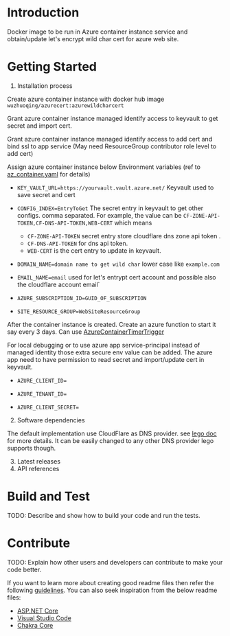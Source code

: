 # Introduction 
Docker image to be run in Azure container instance service and obtain/update let's encrypt wild char cert for azure web site.

# Getting Started

1.	Installation process

  Create azure container instance with docker hub image `wuzhuoqing/azurecert:azurewildcharcert`
  
  Grant azure container instance managed identify access to keyvault to get secret and import cert.
  
  Grant azure container instance managed identify access to add cert and bind ssl to app service (May need ResourceGroup contributor role level to add cert)
  
  Assign azure container instance below Environment variables (ref to [az_container.yaml](https://github.com/wuzhuoqing/azureappwildcharcert/blob/master/az_container.yaml) for details)

* `KEY_VAULT_URL=https://yourvault.vault.azure.net/` Keyvault used to save secret and cert

* `CONFIG_INDEX=EntryToGet` The secret entry in keyvault to get other configs. comma separated. For example, the value can be `CF-ZONE-API-TOKEN,CF-DNS-API-TOKEN,WEB-CERT` which means 
  * `CF-ZONE-API-TOKEN` secret entry store cloudflare dns zone api token .
  * `CF-DNS-API-TOKEN` for dns api token.
  * `WEB-CERT` is the cert entry to update in keyvault.

* `DOMAIN_NAME=domain name to get wild char` lower case like `example.com`

* `EMAIL_NAME=email` used for let's entrypt cert account and possible also the cloudflare account email`

* `AZURE_SUBSCRIPTION_ID=GUID_OF_SUBSCRIPTION`

* `SITE_RESOURCE_GROUP=WebSiteResourceGroup`

After the container instance is created. Create an azure function to start it say every 3 days. Can use [AzureContainerTimerTrigger](https://github.com/wuzhuoqing/AzureContainerTimerTrigger)

For local debugging or to use azure app service-principal instead of managed identity those extra secure env value can be added. The azure app need to have permission to read secret and import/update cert in keyvault.

* `AZURE_CLIENT_ID=`

* `AZURE_TENANT_ID=`

* `AZURE_CLIENT_SECRET=`

2.	Software dependencies

The default implementation use CloudFlare as DNS provider. see [lego doc](https://go-acme.github.io/lego/dns/cloudflare/) for more details. It can be easily changed to any other DNS provider lego supports though.

3.	Latest releases
4.	API references

# Build and Test
TODO: Describe and show how to build your code and run the tests. 

# Contribute
TODO: Explain how other users and developers can contribute to make your code better. 

If you want to learn more about creating good readme files then refer the following [guidelines](https://docs.microsoft.com/en-us/azure/devops/repos/git/create-a-readme?view=azure-devops). You can also seek inspiration from the below readme files:
- [ASP.NET Core](https://github.com/aspnet/Home)
- [Visual Studio Code](https://github.com/Microsoft/vscode)
- [Chakra Core](https://github.com/Microsoft/ChakraCore)
